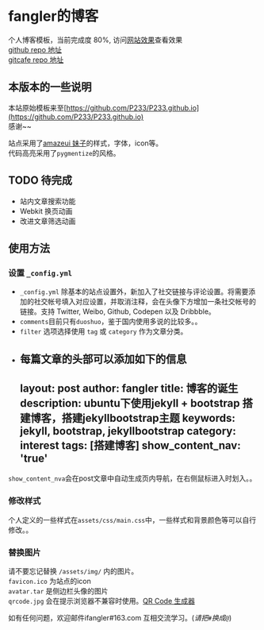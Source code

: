 # fangler的博客

个人博客模板，当前完成度 80%, 访问[网站效果](http://fangler.gitcafe.io/)查看效果  
[github  repo 地址](https://github.com/fangler/fangler.github.io)  
[gitcafe repo 地址](https://gitcafe.com/fangler/fangler)

## 本版本的一些说明  
本站原始模板来至[https://github.com/P233/P233.github.io](https://github.com/P233/P233.github.io)  
感谢~~

站点采用了[amazeui 妹子](http://amazeui.org/)的样式，字体，icon等。  
代码高亮采用了`pygmentize`的风格。

## TODO 待完成

* 站内文章搜索功能
* Webkit 换页动画
* 改进文章筛选动画

## 使用方法

### 设置 `_config.yml`

- `_config.yml` 除基本的站点设置外，新加入了社交链接与评论设置。将需要添加的社交帐号填入对应设置，并取消注释，会在头像下方增加一条社交帐号的链接。支持 Twitter, Weibo, Github, Codepen 以及 Dribbble。
- `comments`目前只有`duoshuo`，鉴于国内使用多说的比较多。。
- `filter` 选项选择使用 `tag` 或 `category` 作为文章分类。
- 每篇文章的头部可以添加如下的信息
    ---
    layout: post
    author: fangler
    title: 博客的诞生
    description: ubuntu下使用jekyll + bootstrap 搭建博客，搭建jekyllbootstrap主题
    keywords: jekyll, bootstrap, jekyllbootstrap
    category: interest
    tags: [搭建博客]
    show_content_nav: 'true'
    ---
`show_content_nva`会在post文章中自动生成页内导航，在右侧鼠标进入时划入。。

### 修改样式
个人定义的一些样式在`assets/css/main.css`中，一些样式和背景颜色等可以自行修改。。

### 替换图片

请不要忘记替换 `/assets/img/` 内的图片。  
`favicon.ico` 为站点的icon  
`avatar.tar` 是侧边栏头像的图片  
`qrcode.jpg` 会在提示浏览器不兼容时使用。[QR Code 生成器](https://www.unitag.io/qrcode)

如有任何问题，欢迎邮件ifangler#163.com 互相交流学习。(*请把`#`换成`@`*)

